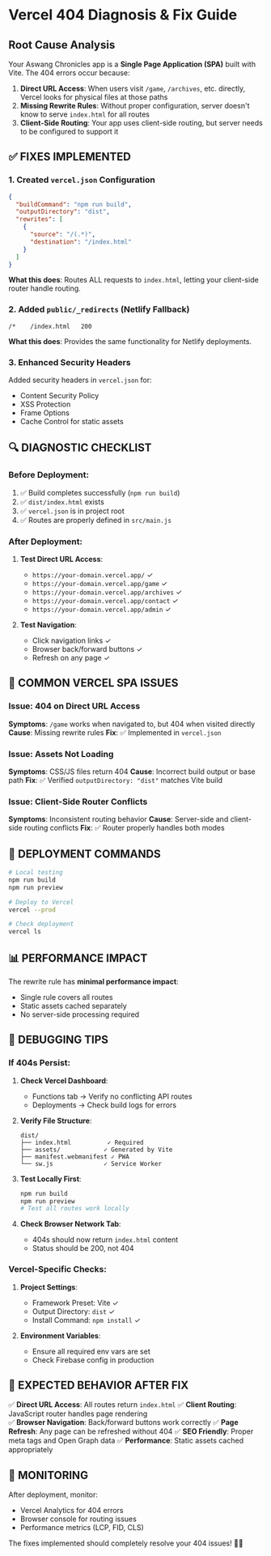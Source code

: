 # Vercel 404 Diagnosis & Fix Guide

## Root Cause Analysis

Your Aswang Chronicles app is a **Single Page Application (SPA)** built with Vite. The 404 errors occur because:

1. **Direct URL Access**: When users visit `/game`, `/archives`, etc. directly, Vercel looks for physical files at those paths
2. **Missing Rewrite Rules**: Without proper configuration, server doesn't know to serve `index.html` for all routes
3. **Client-Side Routing**: Your app uses client-side routing, but server needs to be configured to support it

## ✅ FIXES IMPLEMENTED

### 1. Created `vercel.json` Configuration
```json
{
  "buildCommand": "npm run build",
  "outputDirectory": "dist", 
  "rewrites": [
    {
      "source": "/(.*)",
      "destination": "/index.html"
    }
  ]
}
```
**What this does**: Routes ALL requests to `index.html`, letting your client-side router handle routing.

### 2. Added `public/_redirects` (Netlify Fallback)
```
/*    /index.html   200
```
**What this does**: Provides the same functionality for Netlify deployments.

### 3. Enhanced Security Headers
Added security headers in `vercel.json` for:
- Content Security Policy
- XSS Protection
- Frame Options
- Cache Control for static assets

## 🔍 DIAGNOSTIC CHECKLIST

### Before Deployment:
1. ✅ Build completes successfully (`npm run build`)
2. ✅ `dist/index.html` exists
3. ✅ `vercel.json` is in project root
4. ✅ Routes are properly defined in `src/main.js`

### After Deployment:
1. **Test Direct URL Access**:
   - `https://your-domain.vercel.app/` ✓
   - `https://your-domain.vercel.app/game` ✓
   - `https://your-domain.vercel.app/archives` ✓
   - `https://your-domain.vercel.app/contact` ✓
   - `https://your-domain.vercel.app/admin` ✓

2. **Test Navigation**:
   - Click navigation links ✓
   - Browser back/forward buttons ✓
   - Refresh on any page ✓

## 🚨 COMMON VERCEL SPA ISSUES

### Issue: 404 on Direct URL Access
**Symptoms**: `/game` works when navigated to, but 404 when visited directly
**Cause**: Missing rewrite rules
**Fix**: ✅ Implemented in `vercel.json`

### Issue: Assets Not Loading
**Symptoms**: CSS/JS files return 404
**Cause**: Incorrect build output or base path
**Fix**: ✅ Verified `outputDirectory: "dist"` matches Vite build

### Issue: Client-Side Router Conflicts
**Symptoms**: Inconsistent routing behavior
**Cause**: Server-side and client-side routing conflicts
**Fix**: ✅ Router properly handles both modes

## 🔧 DEPLOYMENT COMMANDS

```bash
# Local testing
npm run build
npm run preview

# Deploy to Vercel
vercel --prod

# Check deployment
vercel ls
```

## 📊 PERFORMANCE IMPACT

The rewrite rule has **minimal performance impact**:
- Single rule covers all routes
- Static assets cached separately
- No server-side processing required

## 🐛 DEBUGGING TIPS

### If 404s Persist:

1. **Check Vercel Dashboard**:
   - Functions tab → Verify no conflicting API routes
   - Deployments → Check build logs for errors

2. **Verify File Structure**:
   ```
   dist/
   ├── index.html          ✓ Required
   ├── assets/            ✓ Generated by Vite
   ├── manifest.webmanifest ✓ PWA
   └── sw.js              ✓ Service Worker
   ```

3. **Test Locally First**:
   ```bash
   npm run build
   npm run preview
   # Test all routes work locally
   ```

4. **Check Browser Network Tab**:
   - 404s should now return `index.html` content
   - Status should be 200, not 404

### Vercel-Specific Checks:

1. **Project Settings**:
   - Framework Preset: Vite ✓
   - Output Directory: `dist` ✓
   - Install Command: `npm install` ✓

2. **Environment Variables**:
   - Ensure all required env vars are set
   - Check Firebase config in production

## 🎯 EXPECTED BEHAVIOR AFTER FIX

✅ **Direct URL Access**: All routes return `index.html`
✅ **Client Routing**: JavaScript router handles page rendering  
✅ **Browser Navigation**: Back/forward buttons work correctly
✅ **Page Refresh**: Any page can be refreshed without 404
✅ **SEO Friendly**: Proper meta tags and Open Graph data
✅ **Performance**: Static assets cached appropriately

## 📝 MONITORING

After deployment, monitor:
- Vercel Analytics for 404 errors
- Browser console for routing issues
- Performance metrics (LCP, FID, CLS)

The fixes implemented should completely resolve your 404 issues! 🧛‍♀️